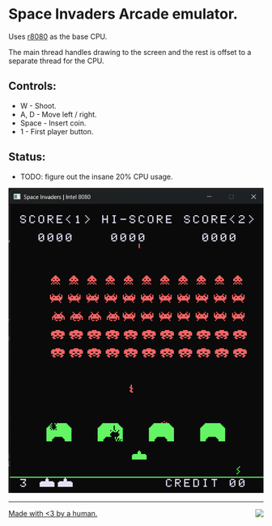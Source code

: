 # Space Invaders Arcade emulator.

Uses [r8080](https://github.com/solomonarul/r8080) as the base CPU.

The main thread handles drawing to the screen and the rest is offset to a separate thread for the CPU.

## Controls:

- W - Shoot.
- A, D - Move left / right.
- Space - Insert coin.
- 1 - First player button.

## Status:

- TODO: figure out the insane 20% CPU usage.

<p align="center">
    <img src=".github/latest.gif"/>
</p>

---

<a href="https://brainmade.org/">
    Made with <3 by a human.
    <img src="https://brainmade.org/88x31-light.png" align="right">
</a>